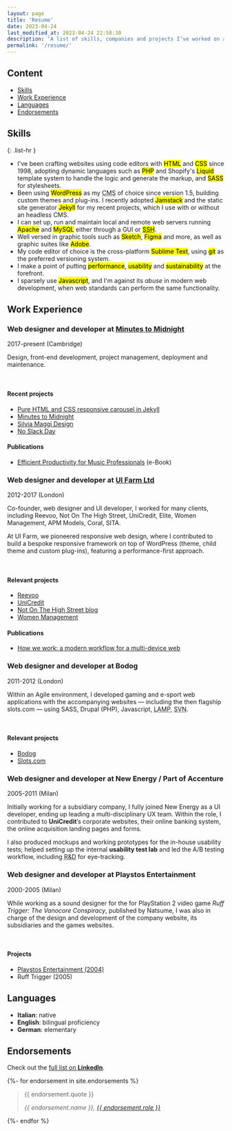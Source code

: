 ```yaml
---
layout: page
title: 'Resume'
date: 2023-04-24
last_modified_at: 2023-04-24 22:58:30
description: 'A list of skills, companies and projects I’ve worked on across my decades-long experience, along with a few endorsements.'
permalink: '/resume/'
---
```

<div class="notice">
  <h2>Content</h2>
  <ul>
    <li><a href="#skills">Skills</a></li>
    <li><a href="#work-experience">Work Experience</a></li>
    <li><a href="#languages">Languages</a></li>
    <li><a href="#endorsements">Endorsements</a></li>
  </ul>
</div>

## Skills

{: .list-hr }
- I've been crafting websites using code editors with <mark>HTML</mark> and <mark>CSS</mark> since 1998, adopting dynamic languages such as <mark>PHP</mark> and Shopify's <mark>Liquid</mark> template system to handle the logic and generate the markup, and <mark>SASS</mark> for stylesheets.
- Been using <mark>WordPress</mark> as my <abbr title="Content Management System">CMS</abbr> of choice since version 1.5, building custom themes and plug-ins. I recently adopted <mark>Jamstack</mark> and the static site generator <mark>Jekyll</mark> for my recent projects, which I use with or without an headless CMS.
- I can set up, run and maintain local and remote web servers running <mark>Apache</mark> and <mark>MySQL</mark> either through a GUI or <mark><abbr title="Secure Shell">SSH</abbr></mark>.
- Well versed in graphic tools such as <mark>Sketch</mark>, <mark>Figma</mark> and more, as well as graphic suites like <mark>Adobe</mark>.
- My code editor of choice is the cross-platform <mark>Sublime Text</mark>, using <mark>git</mark> as the preferred versioning system.
- I make a point of putting <mark>performance</mark>, <mark>usability</mark> and <mark>sustainability</mark> at the forefront.
- I sparsely use <mark>Javascript</mark>, and I'm against its _abuse_ in modern web development, when web standards can perform the same functionality.

## Work Experience

<div class="warning">
  <h3>Web designer and developer at <a href="https://minutestomidnight.co.uk">Minutes to Midnight</a></h3>
  <p class="small">2017-present (Cambridge)</p>
  <p>Design, front-end development, project management, deployment and maintenance.</p>
  <br>
  <h4>Recent projects</h4>
  <ul>
    <li><a href="{{ site.url }}/project-responsive-photogallery-carousel/">Pure HTML and CSS responsive carousel in Jekyll</a></li>
    <li><a href="{{ site.url }}/project-minutes-to-midnight/">Minutes to Midnight</a></li>
    <li><a href="{{ site.url }}/project-silvia-maggi-design/">Silvia Maggi Design</a></li>
    <li><a href="{{ site.url }}/project-no-slack-day/">No Slack Day</a></li>
  </ul>
  <h4>Publications</h4>
  <ul>
    <li><a href="https://minutestomidnight.co.uk/work/project-management/">Efficient Productivity for Music Professionals</a> (e-Book)</li>
  </ul>
</div>

<div class="warning">
  <h3>Web designer and developer at <a href="https://web.archive.org/web/20220424052100/https://uifarm.co.uk/">UI Farm Ltd</a></h3>
  <p class="small">2012-2017 (London)</p>
  <p>Co-founder, web designer and UI developer, I worked for many clients, including Reevoo, Not On The High Street, UniCredit, Elite, Women Management, APM Models, Coral, SITA.</p>
  <p>At UI Farm, we pioneered responsive web design, where I contributed to build a bespoke responsive framework  on top of WordPress (theme, child theme and custom plug-ins), featuring a performance-first approach.</p>
  <br>
  <h4>Relevant projects</h4>
  <ul>
    <li><a href="{{ site.url }}/project-reevoo/">Reevoo</a></li>
    <li><a href="{{ site.url }}/project-unicredit/">UniCredit</a></li>
    <li><a href="https://web.archive.org/web/20160330104055/http://blog.notonthehighstreet.com/">Not On The High Street blog</a></li>
    <li><a href="https://web.archive.org/web/20150207081647/http://www.womenmanagement.com/board">Women Management</a></li>
  </ul>
  <h4>Publications</h4>
  <ul>
  <li><a href="{{ site.url }}/a-modern-workflow-for-the-multi-device-web/">How we work: a modern workflow for a multi-device web</a></li>
  </ul>
</div>

<div class="warning">
  <h3>Web designer and developer at Bodog</h3>
  <p class="small">2011-2012 (London)</p>
  <p>Within an Agile environment, I developed gaming and e-sport web applications with the accompanying websites — including the then flagship slots.com — using SASS, Drupal (PHP), Javascript, <abbr title="Linux, Apache, MySQL, PHP">LAMP</abbr>, <abbr title="Subversion">SVN</abbr>.</p>
  <br>
  <h4>Relevant projects</h4>
  <ul>
    <li><a href="https://web.archive.org/web/20111211174148/http://www.bodog.eu/">Bodog</a></li>
    <li><a href="https://web.archive.org/web/20120306224419/http://www.slots.com/">Slots.com</a></li>
  </ul>
</div>

<div class="warning">
  <h3>Web designer and developer at New Energy / Part of Accenture</h3>
  <p class="small">2005-2011 (Milan)</p>
  <p>Initially working for a subsidiary company, I fully joined New Energy as a UI developer, ending up leading a multi-disciplinary UX team. Within the role, I contributed to <strong>UniCredit</strong>’s corporate websites, their online banking system, the online acquisition landing pages and forms.</p>
  <p>I also produced mockups and working prototypes for the in-house usability tests; helped setting up the internal <strong>usability test lab</strong> and led the A/B testing workflow, including <abbr title="Research and development">R&amp;D</abbr> for eye-tracking.</p>
</div>

<div class="warning">
  <h3>Web designer and developer at Playstos Entertainment</h3>
  <p class="small">2000-2005 (Milan)</p>
  <p>While working as a sound designer for the for PlayStation 2 video game <em>Ruff Trigger: The Vanocore Conspiracy</em>, published by Natsume, I was also in charge of the design and development of the company website, its subsidiaries and the games websites.</p>
  <br>
  <h4>Projects</h4>
  <ul>
    <li><a href="https://web.archive.org/web/20050304091400/http://www.playstos.com/">Playstos Entertainment (2004)</a></li>
    <li>Ruff Trigger (2005)</li>
  </ul>
</div>

## Languages

- **Italian**: native
- **English**: bilingual proficiency
- **German**: elementary

## Endorsements

Check out the [full list on **LinkedIn**](https://www.linkedin.com/in/simonesilvestroni/).

{%- for endorsement in site.endorsements %}
<blockquote>
  <p>{{ endorsement.quote }}</p>
  <cite>{{ endorsement.name }}, <a href="{{ endorsement.url }}">{{ endorsement.role }}</a></cite>
</blockquote>
{%- endfor %}